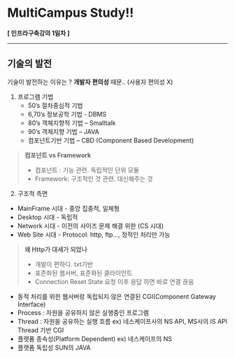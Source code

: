 MultiCampus Study!!
===================


**[ 인프라구축강의 1일차 ]**  

----------


기술의 발전
-------------

기술이 발전하는 이유는 ? **개발자 편의성** 때문.. (사용자 편의성 X)

1.  프로그램 기법
	- 	50’s 절차중심적 기법
	- 	6,70’s 정보공학 기법 - DBMS
	- 	80’s 객체지향적 기법 – Smalltalk
	- 	90’s 객체지향 기법 – JAVA
	- 	컴포넌트기반 기법 – CBD (Component Based Development)  
  > **컴포넌트 vs Framework**
  > - 컴포넌트 : 기능 관련. 독립적인 단위 모듈
  > - Framework:  구조적인 것 관련. 대신해주는 것


  2. 구조적 측면  
- MainFrame 시대 - 중앙 집중적, 일체형  
- Desktop 시대 - 독립적  
- Network 시대 - 이전의 사이즈 문제 해결 위한 (CS 시대)  
- Web Site 시대 - Protocol: http, ftp..., 정적인 처리만 가능    

> **왜 Http가 대세가 되었나**
>  - 개발이 편하다. txt기반
>  - 표준화된 웹서버, 표준화된 클라이언트
>  - Connection Reset State 요청 이후 응답 하면 바로 연결 끊음


- 동적 처리를 위한 웹서버랑 독립되지 않은 연결된 CGI(Component Gateway Interface)
- Process : 자원을 공유하지 않은 실행중인 프로그램
- Thread : 자원을 공유하는 실행 흐름  ex) 네스케이프사의 NS API, MS사의 IS API Thread 기반 CGI
- 플랫폼 종속성(Platform Dependent) ex) 네스케이프의 NS
- 플랫폼 독립성 SUN의 JAVA

